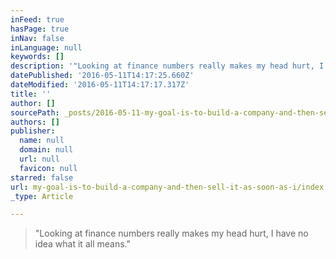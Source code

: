 ```yaml
---
inFeed: true
hasPage: true
inNav: false
inLanguage: null
keywords: []
description: '"Looking at finance numbers really makes my head hurt, I have no idea what it all means."'
datePublished: '2016-05-11T14:17:25.660Z'
dateModified: '2016-05-11T14:17:17.317Z'
title: ''
author: []
sourcePath: _posts/2016-05-11-my-goal-is-to-build-a-company-and-then-sell-it-as-soon-as-i.md
authors: []
publisher:
  name: null
  domain: null
  url: null
  favicon: null
starred: false
url: my-goal-is-to-build-a-company-and-then-sell-it-as-soon-as-i/index.html
_type: Article

---
```

> "Looking at finance numbers really makes my head hurt, I have no idea what it all means."